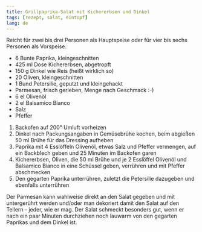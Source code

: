 ```yaml
---
title: Grillpaprika-Salat mit Kichererbsen und Dinkel
tags: [rezept, salat, eintopf]
lang: de
---
```

Reicht für zwei bis drei Personen als Hauptspeise oder für vier bis sechs Personen als Vorspeise.

- 6 Bunte Paprika, kleingeschnitten
- 425 ml Dose Kichererbsen, abgetropft
- 150 g Dinkel wie Reis (heißt wirklich so)
- 20 Oliven, kleingeschnitten
- 1 Bund Petersilie, geputzt und kleingehackt
- Parmesan, frisch gerieben, Menge nach Geschmack :-)
- 6 el Olivenöl
- 2 el Balsamico Bianco
- Salz
- Pfeffer

1. Backofen auf 200° Umluft vorheizen
2. Dinkel nach Packungsangaben in Gemüsebrühe kochen, beim abgießen 50 ml Brühe für das Dressing aufheben
3. Paprika mit 4 Esslöffeln Olivenöl, etwas Salz und Pfeffer vermengen, auf ein Backblech geben und 25 Minuten im Backofen garen
4. Kichererbsen, Oliven, die 50 ml Brühe und je 2 Esslöffel Olivenöl und Balsamico Bianco in eine Schüssel geben, verrühren und mit Pfeffer abschmecken
5. Den gegarten Paprika unterrühren, zuletzt die Petersilie dazugeben und ebenfalls unterrühren

Der Parmesan kann wahlweise direkt an den Salat gegeben und mit untergerührt werden und/oder man dekoriert damit den Salat auf den Tellern - jeder, wie er mag. Der Salat schmeckt besonders gut, wenn er nach ein paar Minuten durchziehen noch lauwarm von den gegarten Paprikas und dem Dinkel ist.
